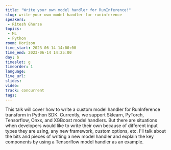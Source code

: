 ```yaml
---
title: "Write your own model handler for RunInference!"
slug: write-your-own-model-handler-for-runinference
speakers:
 - Ritesh Ghorse
topics:
 - ML
 - Python
room: Horizon
time_start: 2023-06-14 14:00:00
time_end: 2023-06-14 14:25:00
day: b
timeslot: g
timeorder: 1
language: 
live_url: 
slides: 
video: 
track: concurrent
tags:
---
```


This talk will cover how to write a custom model handler for RunInference transform in Python SDK. Currently, we support Sklearn, PyTorch, Tensorflow, Onxx, and XGBoost model handlers. But there are situations when developers would like to write their own because of different input types they are using, any new framework, custom options, etc. I'll talk about the bits and pieces of writing a new model handler and explain the key components by using a Tensorflow model handler as an example.